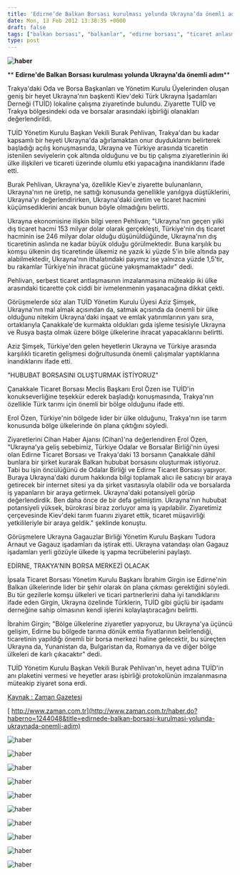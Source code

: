 ```yaml
---
title: 'Edirne’de Balkan Borsası kurulması yolunda Ukrayna’da önemli adım'
date: Mon, 13 Feb 2012 13:38:35 +0000
draft: false
tags: ["balkan borsası", "balkanlar", "edirne borsası", "ticaret anlasmasi", "trakya", "Trakya’daki Oda ve Borsa Başkanları", "TUİD", "TUİD (Türk Ukrayna İşadamları Derneği)", "turk ukrayna is adamlari dernegi"]
type: post
---
```


**![haber](http://arsiv.tuid.org.ua/images/haber/edirneliler.jpg)**

** **Edirne'de Balkan Borsası kurulması yolunda Ukrayna'da önemli adım****


Trakya'daki Oda ve Borsa Başkanları ve Yönetim Kurulu Üyelerinden oluşan geniş bir heyet Ukrayna'nın başkenti Kiev'deki Türk Ukrayna İşadamları Derneği (TUİD) lokaline çalışma ziyaretinde bulundu. Ziyarette TUİD ve Trakya bölgesindeki oda ve borsalar arasındaki işbirliği olanakları değerlendirildi.

TUİD Yönetim Kurulu Başkan Vekili Burak Pehlivan, Trakya'dan bu kadar kapsamlı bir heyeti Ukrayna'da ağırlamaktan onur duyduklarını belirterek başladığı açılış konuşmasında, Ukrayna ve Türkiye arasında ticaretin istenilen seviyelerin çok altında olduğunu ve bu tip çalışma ziyaretlerinin iki ülke ilişkileri ve ticareti üzerinde olumlu etki yapacağına inandıklarını ifade etti.

Burak Pehlivan, Ukrayna'ya, özellikle Kiev'e ziyarette bulunanların, Ukrayna'nın ne üretip, ne sattığı konusunda genellikle yanılgıya düştüklerini, Ukrayna'yı değerlendirirken, Ukrayna'daki üretim ve ticaret hacmini küçümsediklerini ancak bunun böyle olmadığını belirtti.

Ukrayna ekonomisine ilişkin bilgi veren Pehlivan; "Ukrayna'nın geçen yılki dış ticaret hacmi 153 milyar dolar olarak gerçekleşti, Türkiye'nin dış ticaret hacminin ise 246 milyar dolar olduğu düşünüldüğünde, Ukrayna'nın dış ticaretinin aslında ne kadar büyük olduğu görülmektedir. Buna karşılık bu komşu ülkenin dış ticaretinde ülkemiz ne yazık ki yüzde 5'in bile altında pay alabilmektedir, Ukrayna'nın ithalatındaki payımız ise yalnızca yüzde 1,5'tir, bu rakamlar Türkiye'nin ihracat gücüne yakışmamaktadır" dedi.

Pehlivan, serbest ticaret antlaşmasının imzalanmasına müteakip iki ülke arasındaki ticarette çok ciddi bir ivmelenmenin yaşanacağına dikkat çekti.

Görüşmelerde söz alan TUİD Yönetim Kurulu Üyesi Aziz Şimşek, Ukrayna'nın mal almak açısından da, satmak açısında da önemli bir ülke olduğunu nitekim Ukrayna'daki inşaat ve emlak yatırımlarının yanı sıra, ortaklarıyla Çanakkale'de kurmakta oldukları gıda işleme tesisiyle Ukrayna ve Rusya başta olmak üzere bölge ülkelerine ihracat yapacaklarını belirtti.

Aziz Şimşek, Türkiye'den gelen heyetlerin Ukrayna ve Türkiye arasında karşılıklı ticaretin gelişmesi doğrultusunda önemli çalışmalar yaptıklarına inandıklarını ifade etti.

"HUBUBAT BORSASINI OLUŞTURMAK İSTİYORUZ"

Çanakkale Ticaret Borsası Meclis Başkanı Erol Özen ise TUİD'in konukseverliğine teşekkür ederek başladığı konuşmasında, Trakya'nın özellikle Türk tarımı için önemli bir bölge olduğunu ifade etti.

Erol Özen, Türkiye'nin bölgede lider bir ülke olduğunu, Trakya'nın ise tarım konusunda bölge ülkelerinde ön plana çıktığını söyledi.

Ziyaretlerini Cihan Haber Ajansı (Cihan)'na değerlendiren Erol Özen, "Ukrayna'ya geliş sebebimiz, Türkiye Odalar ve Borsalar Birliği'nin üyesi olan Edirne Ticaret Borsası ve Trakya'daki 13 borsanın Çanakkale dâhil bunlara bir şirket kurarak Balkan hububat borsasını oluşturmak istiyoruz. Tabi bu işin öncülüğünü de Odalar Birliği ve Edirne Ticaret Borsası yapıyor. Buraya Ukrayna'daki durum hakkında bilgi toplamak alıcı ile satıcıyı bir araya getirecek bir internet sitesi ya da şirket vasıtasıyla olabilir oda ve borsalarda iş yapanların bir araya getirmek. Ukrayna'daki potansiyeli görüp değerlendirdik. Ben daha önce de bir defa gelmiştim. Ukrayna'nın hububat potansiyeli yüksek, bürokrasi biraz zorluyor ama iş yapılabilir. Ziyaretimiz çerçevesinde Kiev'deki tarım fuarını ziyaret ettik, ticaret müşavirliği yetkilileriyle bir araya geldik." şeklinde konuştu.

Görüşmelere Ukrayna Gagauzlar Birliği Yönetim Kurulu Başkanı Tudora Arnaut ve Gagauz işadamları da iştirak etti. Ukrayna vatandaşı olan Gagauz işadamları yerli gözüyle ülkede iş yapma tecrübelerini paylaştı.

EDİRNE, TRAKYA'NIN BORSA MERKEZİ OLACAK

İpsala Ticaret Borsası Yönetim Kurulu Başkanı İbrahim Girgin ise Edirne'nin Balkan ülkelerinde lider bir şehir olarak ön plana çıkması gerektiğini söyledi. Bu tür gezilerle komşu ülkeleri ve ticari partnerlerini daha iyi tanıdıklarını ifade eden Girgin, Ukrayna özelinde Türklerin, TUİD gibi güçlü bir işadamı derneğine sahip olmasının kendi işlerini kolaylaştıracağını belirtti.

İbrahim Girgin; "Bölge ülkelerine ziyaretler yapıyoruz, bu Ukrayna'ya üçüncü gelişim, Edirne bu bölgede tarıma dönük emtia fiyatlarının belirlendiği, ticaretinin yapıldığı önemli bir borsa merkezi haline gelecektir, bu süreçten Ukrayna da, Yunanistan da, Bulgaristan da, Romanya da ve diğer bölge ülkeleri de karlı çıkacaktır" dedi.

TUİD Yönetim Kurulu Başkan Vekili Burak Pehlivan'ın, heyet adına TUİD'in anı plaketini vermesi ve heyetler arası işbirliği protokolünün imzalanmasına müteakip ziyaret sona erdi.

[ Kaynak : Zaman Gazetesi](http://www.zaman.com.tr/haber.do?haberno=1244048&title=edirnede-balkan-borsasi-kurulmasi-yolunda-ukraynada-onemli-adim)

[ http://www.zaman.com.tr](http://www.zaman.com.tr/haber.do?haberno=1244048&title=edirnede-balkan-borsasi-kurulmasi-yolunda-ukraynada-onemli-adim)

![haber](http://arsiv.tuid.org.ua/images/haber/edirneliler1.jpg)

![haber](http://arsiv.tuid.org.ua/images/haber/edirneliler2.jpg)

![haber](http://arsiv.tuid.org.ua/images/haber/edirneliler3.jpg)

![haber](http://arsiv.tuid.org.ua/images/haber/edirneliler4.jpg)

![haber](http://arsiv.tuid.org.ua/images/haber/edirneliler5.jpg)

![haber](http://arsiv.tuid.org.ua/images/haber/edirneliler6.jpg)

![haber](http://arsiv.tuid.org.ua/images/haber/edirneliler7.jpg)

![haber](http://arsiv.tuid.org.ua/images/haber/edirneliler9.jpg)

![haber](http://arsiv.tuid.org.ua/images/haber/edirneliler10.jpg)

![haber](http://arsiv.tuid.org.ua/images/haber/edirneliler11.jpg)
